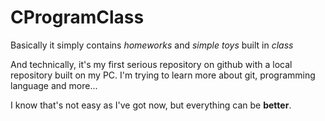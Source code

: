 # CProgramClass

Basically it simply contains *homeworks* and *simple toys* built in *class*

And technically, it's my first serious repository on github with a local repository
built on my PC. I'm trying to learn more about git, programming language and more...

I know that's not easy as I've got now, but everything can be **better**.
